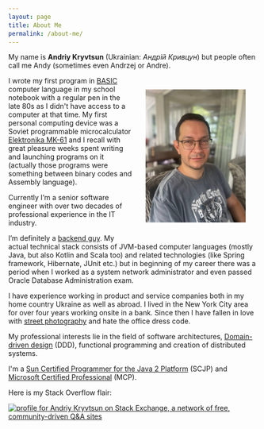 ```yaml
---
layout: page
title: About Me
permalink: /about-me/
---
```


My name is **Andriy Kryvtsun** (Ukrainian: *Андрій Кривцун*) but people often call me Andy (sometimes even Andrzej or Andre).

<img style="width: 40%; height: auto; float: right; margin: 5%;" src="/images/my-photo.jpg" />

I wrote my first program in [BASIC](https://en.wikipedia.org/wiki/BASIC) computer language in my school notebook with a 
regular pen in the late 80s as I didn't have access to a computer at that time. My first personal computing device was 
a Soviet programmable microcalculator [Elektronika MK-61](https://en.wikipedia.org/wiki/Elektronika_MK-61) and 
I recall with great pleasure weeks spent writing and launching programs on it (actually those programs were something 
between binary codes and Assembly language).

Currently I’m a senior software engineer with over two decades of professional experience in the IT industry.

I’m definitely a [backend guy](https://en.wikipedia.org/wiki/Frontend_and_backend#Backend_focused). My actual technical 
stack consists of JVM-based computer languages (mostly Java, but also Kotlin and Scala too) and related technologies 
(like Spring framework, Hibernate, JUnit etc.) but in beginning of my career there was a period when I worked as a 
system network administrator and even passed Oracle Database Administration exam.

I have experience working in product and service companies both in my home country Ukraine as well as abroad. 
I lived in the New York City area for over four years working onsite in a bank. Since then I have fallen in love with 
[street photography](https://en.wikipedia.org/wiki/Street_photography) and hate the office dress code.

My professional interests lie in the field of software architectures, 
[Domain-driven design](https://en.wikipedia.org/wiki/Domain-driven_design) (DDD), functional programming 
and creation of distributed systems.

I'm a [Sun Certified Programmer for the Java 2 Platform][scjp] (SCJP) 
and [Microsoft Certified Professional](https://en.wikipedia.org/wiki/Microsoft_Certified_Professional) (MCP).

Here is my Stack Overflow flair:

<a href="https://stackexchange.com/users/2270908"><img src="https://stackexchange.com/users/flair/2270908.png" 
width="208" height="58" alt="profile for Andriy Kryvtsun on Stack Exchange, a network of free, community-driven Q&amp;A sites" 
title="profile for Andriy Kryvtsun on Stack Exchange, a network of free, community-driven Q&amp;A sites"></a>

[scjp]: https://en.wikipedia.org/wiki/Oracle_Certification_Program#Oracle_Certified_Professional_Java_SE_Programmer_(also_formerly_the_Sun_Certified_Java_Programmer)

